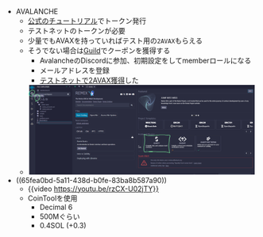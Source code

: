 - AVALANCHE
	- [公式のチュートリアル](https://docs.avax.network/build/dapp/smart-contracts/erc-20)でトークン発行
	- テストネットのトークンが必要
	- 少量でもAVAXを持っていればテスト用の`2AVAX`もらえる
	- そうでない場合は[Guild](https://guild.xyz/avalanche)でクーポンを獲得する
		- AvalancheのDiscordに参加、初期設定をしてmemberロールになる
		- メールアドレスを登録
		- [テストネットで2AVAX獲得](https://subnets-test.avax.network/c-chain/tx/0xff190da7a01dafaccd4d1c07696980ba32e6d5f4f0db445f41136b0e6bfc3396)した
	- ![image.png](../assets/image_1711250388703_0.png)
- ((65fea0bd-5a11-438d-b0fe-83ba8b587a90))
	- {{video https://youtu.be/rzCX-U02jTY}}
	- CoinToolを使用
		- Decimal 6
		- 500Mぐらい
		- 0.4SOL (+0.3)